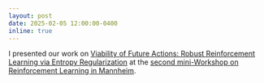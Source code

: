 ```yaml
---
layout: post
date: 2025-02-05 12:00:00-0400
inline: true
---
```


I presented our work on [Viability of Future Actions: Robust Reinforcement Learning via Entropy Regularization](https://openreview.net/forum?id=zP9hpDEzPq) at the [second mini-Workshop on Reinforcement Learning in Mannheim](https://www.wim.uni-mannheim.de/doering/conferences/rl-2025).
